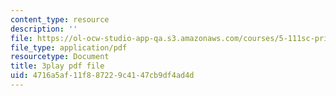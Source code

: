 ```yaml
---
content_type: resource
description: ''
file: https://ol-ocw-studio-app-qa.s3.amazonaws.com/courses/5-111sc-principles-of-chemical-science-fall-2014/4716a5af11f887229c4147cb9df4ad4d_f6Z99Gu6XEE.pdf
file_type: application/pdf
resourcetype: Document
title: 3play pdf file
uid: 4716a5af-11f8-8722-9c41-47cb9df4ad4d
---
```

